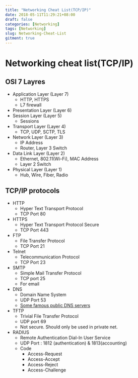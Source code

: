 ```yaml
---
title: "Networking Cheat List(TCP/IP)"
date: 2018-05-11T11:29:21+08:00
draft: false
categories: [Networking]
tags: [Networking]
slug: Networking-Cheat-List
gitment: true
---
```


# Networking cheat list(TCP/IP)

## OSI 7 Layres

* Application Layer (Layer 7)
  * HTTP, HTTPS
  * L7 firewall
* Presentation Layer (Layer 6)
* Session Layer (Layer 5)
  * Sessions
* Transport Layer (Layer 4)
  * TCP, UDP, SCTP, TLS
* Network Layer (Layer 3)
  * IP Address
  * Router, Layer 3 Switch
* Data Link Layer (Layer 2)
  * Ethernet, 802.11(Wi-Fi), MAC Address
  * Layer 2 Switch
* Physical Layer (Layer 1)
  * Hub, Wire, Fiber, Radio

## TCP/IP protocols

* HTTP
  * Hyper Text Transport Protocol
  * TCP Port 80
* HTTPS
  * Hyper Text Transport Protocol Secure
  * TCP Port 443
* FTP
  * File Transfer Protocol
  * TCP Port 21
* Telnet
  * Telecommunication Protocol
  * TCP Port 23
* SMTP
  * Simple Mail Transfer Protocol
  * TCP port 25
  * For email
* DNS
  * Domain Name System
  * UDP Port 53
  * [Some famous public DNS servers](https://www.lifewire.com/free-and-public-dns-servers-2626062)
* TFTP
  * Trivial File Transfer Protocol
  * UDP port 69
  * Not secure. Should only be used in private net.
* RADIUS
  * Remote Authentication Dial-In User Service
  * UDP Port : 1812 (authentication) & 1813(accounting)
  * Code
    * Access-Request  
    * Access-Accept  
    * Access-Reject  
    * Access-Challenge  

